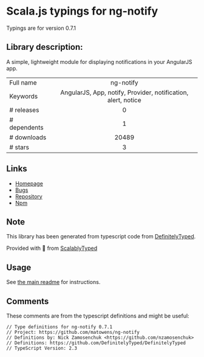 
# Scala.js typings for ng-notify

Typings are for version 0.7.1

## Library description:
A simple, lightweight module for displaying notifications in your AngularJS app.

|                    |                 |
| ------------------ | :-------------: |
| Full name          | ng-notify |
| Keywords           | AngularJS, App, notify, Provider, notification, alert, notice |
| # releases         | 0 |
| # dependents       | 1 |
| # downloads        | 20489 |
| # stars            | 3 |

## Links
- [Homepage](https://github.com/matowens/ng-notify)
- [Bugs](https://github.com/matowens/ng-notify/issues)
- [Repository](https://github.com/matowens/ng-notify)
- [Npm](https://www.npmjs.com/package/ng-notify)
    


## Note
This library has been generated from typescript code from [DefinitelyTyped](https://definitelytyped.org).

Provided with :purple_heart: from [ScalablyTyped](https://github.com/oyvindberg/ScalablyTyped)

## Usage
See [the main readme](../../readme.md) for instructions.

## Comments

These comments are from the typescript definitions and might be useful:
```
// Type definitions for ng-notify 0.7.1
// Project: https://github.com/matowens/ng-notify
// Definitions by: Nick Zamosenchuk <https://github.com/nzamosenchuk>
// Definitions: https://github.com/DefinitelyTyped/DefinitelyTyped
// TypeScript Version: 2.3

```

